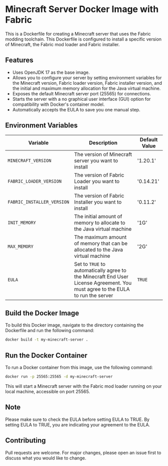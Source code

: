 # Minecraft Server Docker Image with Fabric

This is a Dockerfile for creating a Minecraft server that uses the Fabric modding toolchain. This Dockerfile is configured to install a specific version of Minecraft, the Fabric mod loader and Fabric installer.

## Features

- Uses OpenJDK 17 as the base image.
- Allows you to configure your server by setting environment variables for the Minecraft version, Fabric loader version, Fabric installer version, and the initial and maximum memory allocation for the Java virtual machine.
- Exposes the default Minecraft server port (25565) for connections.
- Starts the server with a no graphical user interface (GUI) option for compatibility with Docker's container model.
- Automatically accepts the EULA to save you one manual step.

## Environment Variables

| Variable | Description | Default Value |
| --- | --- | --- |
| `MINECRAFT_VERSION` | The version of Minecraft server you want to install | '1.20.1' |
| `FABRIC_LOADER_VERSION` | The version of Fabric Loader you want to install | '0.14.21' |
| `FABRIC_INSTALLER_VERSION` | The version of Fabric Installer you want to install | '0.11.2' |
| `INIT_MEMORY` | The initial amount of memory to allocate to the Java virtual machine | '1G' |
| `MAX_MEMORY` | The maximum amount of memory that can be allocated to the Java virtual machine | '2G' |
| `EULA` | Set to `TRUE` to automatically agree to the Minecraft End User License Agreement. You must agree to the EULA to run the server | `TRUE` |


## Build the Docker Image

To build this Docker image, navigate to the directory containing the Dockerfile and run the following command:

```sh
docker build -t my-minecraft-server .
```

## Run the Docker Container
To run a Docker container from this image, use the following command:
```sh
docker run -p 25565:25565 -d my-minecraft-server
```

This will start a Minecraft server with the Fabric mod loader running on your local machine, accessible on port 25565.

## Note
Please make sure to check the EULA before setting EULA to TRUE. By setting EULA to TRUE, you are indicating your agreement to the EULA.

## Contributing
Pull requests are welcome. For major changes, please open an issue first to discuss what you would like to change.